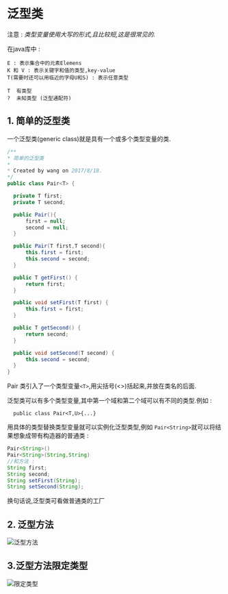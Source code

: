 # 泛型类

注意 : *类型变量使用大写的形式,且比较短,这是很常见的.*

在java库中 :

    E : 表示集合中的元素Elemens
    K 和 V : 表示关键字和值的类型,key-value
    T(需要时还可以用临近的字母U和S) : 表示任意类型

    T  有类型
    ?  未知类型 (泛型通配符)

## 1. 简单的泛型类

  一个泛型类(generic class)就是具有一个或多个类型变量的类.

  ```java
  /**
 * 简单的泛型类
 *
 * Created by wang on 2017/8/18.
 */
public class Pair<T> {

    private T first;
    private T second;

    public Pair(){
        first = null;
        second = null;
    }

    public Pair(T first,T second){
        this.first = first;
        this.second = second;
    }

    public T getFirst() {
        return first;
    }

    public void setFirst(T first) {
        this.first = first;
    }

    public T getSecond() {
        return second;
    }

    public void setSecond(T second) {
        this.second = second;
    }
}
  ```

Pair 类引入了一个类型变量`<T>`,用尖括号(<>)括起来,并放在类名的后面.

泛型类可以有多个类型变量,其中第一个域和第二个域可以有不同的类型.例如 :

      public class Pair<T,U>{...}

用具体的类型替换类型变量就可以实例化泛型类型,例如
`Pair<String>`就可以将结果想象成带有构造器的普通类 :

```java
Pair<String>()
Pair<String>(String,String)
//和方法 :
String first;
String second;
String setFirst(String);
String setSecond(String);
```

换句话说,泛型类可看做普通类的工厂

## 2. 泛型方法

![泛型方法](泛型方法.png)

## 3.泛型方法限定类型

![限定类型](限定类型.png)